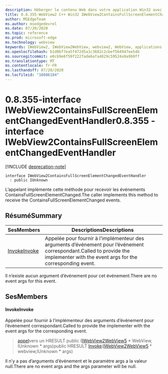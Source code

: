 ```yaml
---
description: Héberger le contenu Web dans votre application Win32 avec le contrôle Microsoft Edge WebView2
title: 0.8.355-WebView2 C++ Win32 IWebView2ContainsFullScreenElementChangedEventHandler
author: MSEdgeTeam
ms.author: msedgedevrel
ms.date: 07/20/2020
ms.topic: reference
ms.prod: microsoft-edge
ms.technology: webview
keywords: IWebView2, IWebView2WebView, webview2, WebView, applications Win32, Win32, Edge
ms.openlocfilehash: b1d0bf7ea5f472d5a1c3682c2cbef564947ee54b
ms.sourcegitcommit: e0cb9e6f59f222fade6afa4829c59524a9a9b9ff
ms.translationtype: MT
ms.contentlocale: fr-FR
ms.lasthandoff: 07/20/2020
ms.locfileid: "10886184"
---
```

# <span data-ttu-id="55d51-104">0.8.355-interface IWebView2ContainsFullScreenElementChangedEventHandler</span><span class="sxs-lookup"><span data-stu-id="55d51-104">0.8.355 - interface IWebView2ContainsFullScreenElementChangedEventHandler</span></span> 

[!INCLUDE [deprecation-note](../../includes/deprecation-note.md)]

```
interface IWebView2ContainsFullScreenElementChangedEventHandler
  : public IUnknown
```

<span data-ttu-id="55d51-105">L’appelant implémente cette méthode pour recevoir les événements ContainsFullScreenElementChanged.</span><span class="sxs-lookup"><span data-stu-id="55d51-105">The caller implements this method to receive the ContainsFullScreenElementChanged events.</span></span>

## <span data-ttu-id="55d51-106">Résumé</span><span class="sxs-lookup"><span data-stu-id="55d51-106">Summary</span></span>

 <span data-ttu-id="55d51-107">Ses</span><span class="sxs-lookup"><span data-stu-id="55d51-107">Members</span></span>                        | <span data-ttu-id="55d51-108">Descriptions</span><span class="sxs-lookup"><span data-stu-id="55d51-108">Descriptions</span></span>
--------------------------------|---------------------------------------------
[<span data-ttu-id="55d51-109">Invoke</span><span class="sxs-lookup"><span data-stu-id="55d51-109">Invoke</span></span>](#invoke) | <span data-ttu-id="55d51-110">Appelée pour fournir à l’implémenteur des arguments d’événement pour l’événement correspondant.</span><span class="sxs-lookup"><span data-stu-id="55d51-110">Called to provide the implementer with the event args for the corresponding event.</span></span>

<span data-ttu-id="55d51-111">Il n’existe aucun argument d’événement pour cet événement.</span><span class="sxs-lookup"><span data-stu-id="55d51-111">There are no event args for this event.</span></span>

## <span data-ttu-id="55d51-112">Ses</span><span class="sxs-lookup"><span data-stu-id="55d51-112">Members</span></span>

#### <span data-ttu-id="55d51-113">Invoke</span><span class="sxs-lookup"><span data-stu-id="55d51-113">Invoke</span></span> 

<span data-ttu-id="55d51-114">Appelée pour fournir à l’implémenteur des arguments d’événement pour l’événement correspondant.</span><span class="sxs-lookup"><span data-stu-id="55d51-114">Called to provide the implementer with the event args for the corresponding event.</span></span>

> <span data-ttu-id="55d51-115">[appel](#invoke)vers un HRESULT public ([IWebView2WebView5](IWebView2WebView5.md) \* WebView, IUnknown \* args)</span><span class="sxs-lookup"><span data-stu-id="55d51-115">public HRESULT [Invoke](#invoke)([IWebView2WebView5](IWebView2WebView5.md) \* webview,IUnknown \* args)</span></span>

<span data-ttu-id="55d51-116">Il n’y a pas d’arguments d’événement et le paramètre args a la valeur null.</span><span class="sxs-lookup"><span data-stu-id="55d51-116">There are no event args and the args parameter will be null.</span></span>

